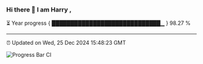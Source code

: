### Hi there 👋 I am Harry , 

⏳ Year progress { █████████████████████████████▁ } 98.27 %

---

⏰ Updated on Wed, 25 Dec 2024 15:48:23 GMT

![Progress Bar CI](https://github.com/duykhang68/duykhang68/workflows/Progress%20Bar%20CI/badge.svg)
